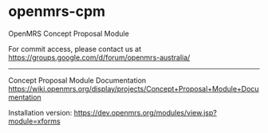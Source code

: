 openmrs-cpm
===========

OpenMRS Concept Proposal Module

For commit access, please contact us at https://groups.google.com/d/forum/openmrs-australia/

---------------------------------------------------------------------------------
Concept Proposal Module Documentation
https://wiki.openmrs.org/display/projects/Concept+Proposal+Module+Documentation

Installation version: 
https://dev.openmrs.org/modules/view.jsp?module=xforms
